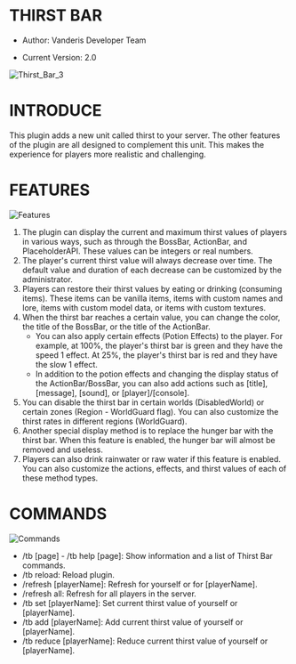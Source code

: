# THIRST BAR
- Author: Vanderis Developer Team

- Current Version: 2.0

![Thirst_Bar_3](https://github.com/Vanderis-Team/ThirstBar/assets/135495959/09962c6c-0845-4f55-bb13-78c458050c2e)
# INTRODUCE
This plugin adds a new unit called thirst to your server. The other features of the plugin are all designed to complement this unit. This makes the experience for players more realistic and challenging.

# FEATURES
![Features](https://github.com/Vanderis-Team/ThirstBar/assets/135495959/d5cc823c-c751-4093-88d1-f4cab36ac135)
1. The plugin can display the current and maximum thirst values of players in various ways, such as through the BossBar, ActionBar, and PlaceholderAPI. These values can be integers or real numbers.
2. The player's current thirst value will always decrease over time. The default value and duration of each decrease can be customized by the administrator.
3. Players can restore their thirst values by eating or drinking (consuming items). These items can be vanilla items, items with custom names and lore, items with custom model data, or items with custom textures.
4. When the thirst bar reaches a certain value, you can change the color, the title of the BossBar, or the title of the ActionBar.
    - You can also apply certain effects (Potion Effects) to the player. For example, at 100%, the player's thirst bar is green and they have the speed 1 effect. At 25%, the player's thirst bar is red and they have the slow 1 effect.
    - In addition to the potion effects and changing the display status of the ActionBar/BossBar, you can also add actions such as [title], [message], [sound], or [player]/[console]. 
6. You can disable the thirst bar in certain worlds (DisabledWorld) or certain zones (Region - WorldGuard flag). You can also customize the thirst rates in different regions (WorldGuard).
7. Another special display method is to replace the hunger bar with the thirst bar. When this feature is enabled, the hunger bar will almost be removed and useless.
8. Players can also drink rainwater or raw water if this feature is enabled. You can also customize the actions, effects, and thirst values of each of these method types.

# COMMANDS
![Commands](https://github.com/Vanderis-Team/ThirstBar/assets/135495959/18261555-be45-4035-8fd3-8da1e54f0bc0)
- /tb [page] - /tb help [page]: Show information and a list of Thirst Bar commands.
- /tb reload: Reload plugin.
- /refresh [playerName]: Refresh for yourself or for [playerName].
- /refresh all: Refresh for all players in the server.
- /tb set <value> [playerName]: Set current thirst value of yourself or [playerName].
- /tb add <value> [playerName]: Add current thirst value of yourself or [playerName].
- /tb reduce <value> [playerName]: Reduce current thirst value of yourself or [playerName].

